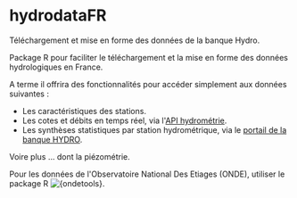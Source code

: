 # hydrodataFR

Téléchargement et mise en forme des données de la banque Hydro.

Package R pour faciliter le téléchargement et la mise en forme des données hydrologiques en France.

A terme il offrira des fonctionnalités pour accéder simplement aux données suivantes :

- Les caractéristiques des stations.
- Les cotes et débits en temps réel, via l'[API hydrométrie](https://hubeau.eaufrance.fr/page/api-hydrometrie).
- Les synthèses statistiques par station hydrométrique, via le [portail de la banque HYDRO](http://hydro.eaufrance.fr/).

Voire plus ... dont la piézométrie.

Pour les données de l'Observatoire National Des Etiages (ONDE), utiliser le package R ![{ondetools}](https://github.com/PascalIrz/ondetools). 

